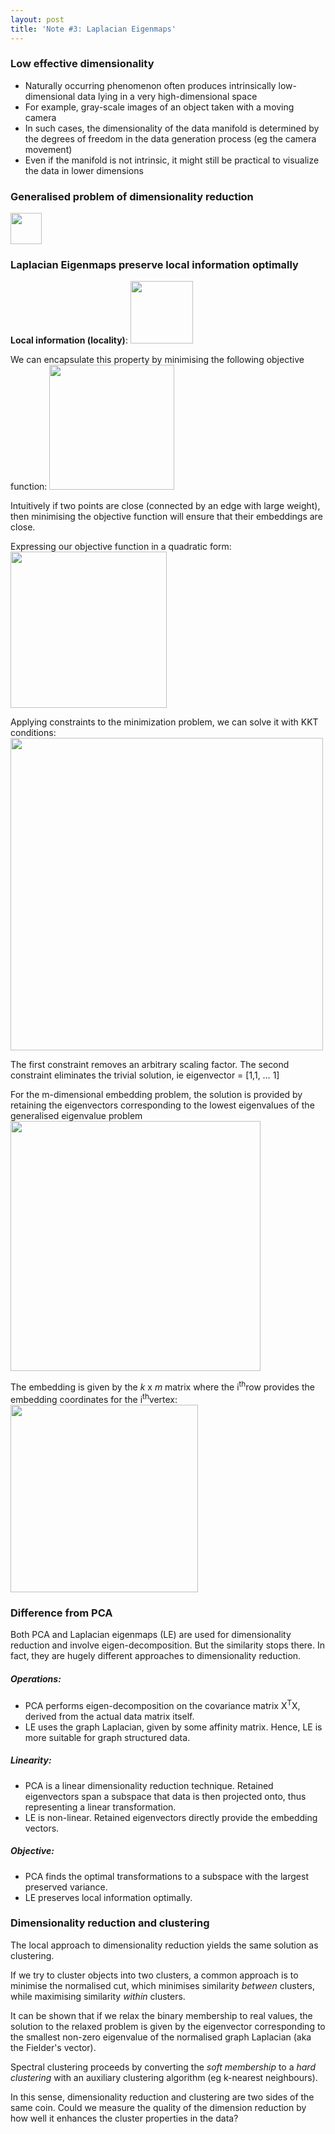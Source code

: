 ```yaml
---
layout: post
title: 'Note #3: Laplacian Eigenmaps'
---
```

### Low effective dimensionality
  * Naturally occurring phenomenon often produces intrinsically low-dimensional data lying in a very high-dimensional space
  * For example, gray-scale images of an object taken with a moving camera
  * In such cases, the dimensionality of the data manifold is determined by the degrees of freedom in the data generation process (eg the camera movement)
  * Even if the manifold is not intrinsic, it might still be practical to visualize the data in lower dimensions 

### Generalised problem of dimensionality reduction
<img src="{{ site.baseurl }}/public/note_4/1.png" width="50">

### Laplacian Eigenmaps preserve local information optimally
__Local information (locality)__: 
<img src="{{ site.baseurl }}/public/note_4/2.png" width="100">

We can encapsulate this property by minimising the following objective function:
<img src="{{ site.baseurl }}/public/note_4/3.png" width="200">

Intuitively if two points are close (connected by an edge with large weight), then minimising the objective function will ensure that their embeddings are close.

Expressing our objective function in a quadratic form:
<img src="{{ site.baseurl }}/public/note_4/4.png" width="250">

Applying constraints to the minimization problem, we can solve it with KKT conditions:
<img src="{{ site.baseurl }}/public/note_4/5.png" width="500">

The first constraint removes an arbitrary scaling factor.
The second constraint eliminates the trivial solution, ie eigenvector = [1,1, … 1]

For the m-dimensional embedding problem, the solution is provided by retaining the eigenvectors corresponding to the lowest eigenvalues of the generalised eigenvalue problem
<img src="{{ site.baseurl }}/public/note_4/6.png" width="400">

The embedding is given by the _k_ x _m_ matrix where the i<sup>th</sup>row provides the embedding coordinates for the i<sup>th</sup>vertex:
<img src="{{ site.baseurl }}/public/note_4/7.png" width="300">

### Difference from PCA
Both PCA and Laplacian eigenmaps (LE) are used for dimensionality reduction and involve eigen-decomposition. But the similarity stops there. In fact, they are hugely different approaches to dimensionality reduction.

##### Operations: 
* PCA performs eigen-decomposition on the covariance matrix X<sup>T</sup>X, derived from the actual data matrix itself.
* LE uses the graph Laplacian, given by some affinity matrix. Hence, LE is more suitable for graph structured data.

##### Linearity:
* PCA is a linear dimensionality reduction technique. Retained eigenvectors span a subspace that data is then projected onto, thus representing a linear transformation. 
* LE is non-linear. Retained eigenvectors directly provide the embedding vectors.

##### Objective:
* PCA finds the optimal transformations to a subspace with the largest preserved variance. 
* LE preserves local information optimally. 

### Dimensionality reduction and clustering
The local approach to dimensionality reduction yields the same solution as clustering.

If we try to cluster objects into two clusters, a common approach is to minimise the normalised cut, which minimises similarity _between_ clusters, while maximising similarity _within_ clusters. 

It can be shown that if we relax the binary membership to real values, the solution to the relaxed problem is given by the eigenvector corresponding to the smallest non-zero eigenvalue of the normalised graph Laplacian (aka the Fielder's vector).

Spectral clustering proceeds by converting the _soft membership_ to a _hard clustering_ with an auxiliary clustering algorithm (eg k-nearest neighbours). 

In this sense, dimensionality reduction and clustering are two sides of the same coin. Could we measure the quality of the dimension reduction by how well it enhances the cluster properties in the data? 
